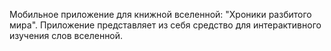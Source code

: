 Мобильное приложение для книжной вселенной: "Хроники разбитого мира". Приложение представляет из себя средство для интерактивного изучения слов вселенной.
